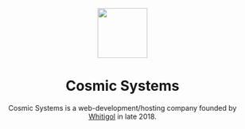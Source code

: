 <div align="center">
<img src="https://media.discordapp.net/attachments/836468320680280114/836468399663480832/Cosmic_Systems_Transparent.png" height="100px" width="100px"/>
<h1>
Cosmic Systems
</h1>
<p>Cosmic Systems is a web-development/hosting company founded by <a href="https://github.com/WhitigolProd/">Whitigol</a> in late 2018.</p>
</div>
